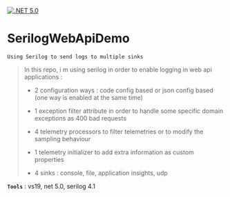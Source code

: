 [![.NET 5.0](https://github.com/aimenux/SerilogWebApiDemo/actions/workflows/ci.yml/badge.svg)](https://github.com/aimenux/SerilogWebApiDemo/actions/workflows/ci.yml)

# SerilogWebApiDemo
```
Using Serilog to send logs to multiple sinks
```

> In this repo, i m using serilog in order to enable logging in web api applications :
>
> - 2 configuration ways : code config based or json config based (one way is enabled at the same time)
>
> - 1 exception filter attribute in order to handle some specific domain exceptions as 400 bad requests
>
> - 4 telemetry processors to filter telemetries or to modify the sampling behaviour
>
> - 1 telemetry initializer to add extra information as custom properties
>
> - 4 sinks : console, file, application insights, udp
>

**`Tools`** : vs19, net 5.0, serilog 4.1